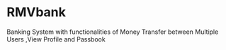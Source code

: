 # RMVbank
Banking System with functionalities of Money Transfer between Multiple Users ,View Profile and Passbook
